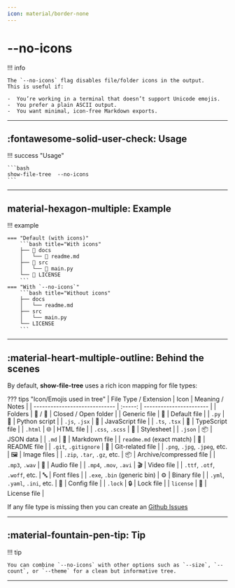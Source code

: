 ```yaml
---
icon: material/border-none
---
```


# --no-icons

!!! info

    The `--no-icons` flag disables file/folder icons in the output.  
    This is useful if:

    -  You’re working in a terminal that doesn’t support Unicode emojis.
    -  You prefer a plain ASCII output.
    -  You want minimal, icon-free Markdown exports.

---

## :fontawesome-solid-user-check: Usage

!!! success "Usage"

    ```bash
    show-file-tree  --no-icons
    ```

---

## material-hexagon-multiple: Example

!!! example

    === "Default (with icons)"
        ```bash title="With icons"
        ├── 📁 docs
        │   └── 📝 readme.md
        ├── 📁 src
        │   └── 🐍 main.py
        └── 📖 LICENSE
        ```
    === "With `--no-icons`"
        ```bash title="Without icons"
        ├── docs
        │   └── readme.md
        ├── src
        │   └── main.py
        └── LICENSE
        ```

---

## :material-heart-multiple-outline: Behind the scenes 

By default, **show-file-tree** uses a rich icon mapping for file types:

??? tips "Icon/Emojis used in tree"
    | File Type / Extension         |   Icon  | Meaning / Notes         |
    | ----------------------------- | :-----: | ----------------------- |
    | Folders                       | 📁 / 📂 | Closed / Open folder    |
    | Generic file                  |    📄   | Default file            |
    | `.py`                         |    🐍   | Python script           |
    | `.js`, `.jsx`                 |    📜   | JavaScript file         |
    | `.ts`, `.tsx`                 |    📜   | TypeScript file         |
    | `.html`                       |    🌐   | HTML file               |
    | `.css`, `.scss`               |    🎨   | Stylesheet              |
    | `.json`                       |    📦   | JSON data               |
    | `.md`                         |    📝   | Markdown file           |
    | `readme.md` (exact match)     |    📖   | README file             |
    | `.git`, `.gitignore`          |    🌿   | Git-related file        |
    | `.png`, `.jpg`, `.jpeg`, etc. |   🖼️   | Image files             |
    | `.zip`, `.tar`, `.gz`, etc.   |    📦   | Archive/compressed file |
    | `.mp3`, `.wav`                |    🎵   | Audio file              |
    | `.mp4`, `.mov`, `.avi`        |    🎬   | Video file              |
    | `.ttf`, `.otf`, `.woff`, etc. |    🔤   | Font files              |
    | `.exe`, `.bin` (generic bin)  |    ⚙️   | Binary file             |
    | `.yml`, `.yaml`, `.ini`, etc. |    🔧   | Config file             |
    | `.lock`                       |    🔒   | Lock file               |
    | `license`                     |    📜   | License file            |


If any file type is missing then you can create an [Github Issues](https://github.com/Rudra-G-23/show-file-tree/issues_)

---

## :material-fountain-pen-tip: Tip
!!! tip

    You can combine `--no-icons` with other options such as `--size`, `--count`, or `--theme` for a clean but informative tree.

---